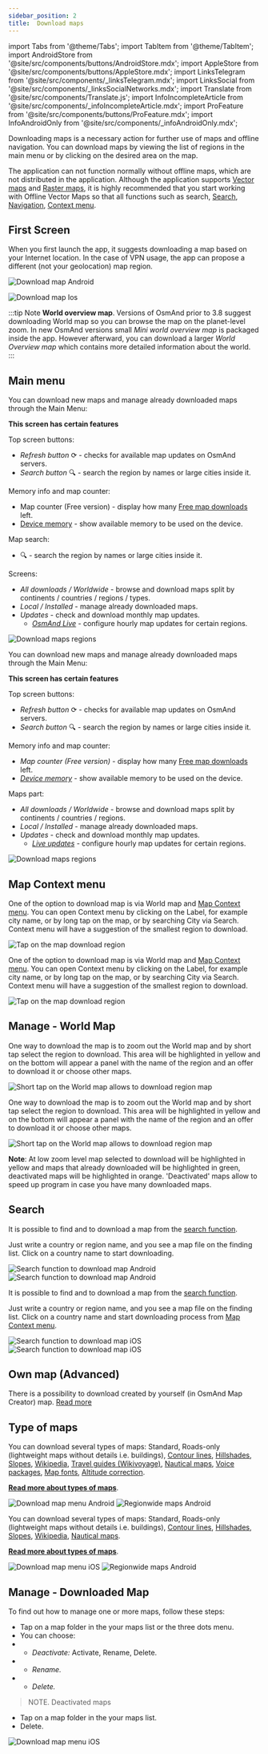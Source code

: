 ```yaml
---
sidebar_position: 2
title:  Download maps
---
```


import Tabs from '@theme/Tabs';
import TabItem from '@theme/TabItem';
import AndroidStore from '@site/src/components/buttons/AndroidStore.mdx';
import AppleStore from '@site/src/components/buttons/AppleStore.mdx';
import LinksTelegram from '@site/src/components/_linksTelegram.mdx';
import LinksSocial from '@site/src/components/_linksSocialNetworks.mdx';
import Translate from '@site/src/components/Translate.js';
import InfoIncompleteArticle from '@site/src/components/_infoIncompleteArticle.mdx';
import ProFeature from '@site/src/components/buttons/ProFeature.mdx';
import InfoAndroidOnly from '@site/src/components/_infoAndroidOnly.mdx';


Downloading maps is a necessary action for further use of maps and offline navigation. You can download maps by viewing the list of regions in the main menu or by clicking on the desired area on the map.  

The application can not function normally without offline maps, which are not distributed in the application. Although the application supports [Vector maps](../map/vector-maps.md) and [Raster maps](../map/raster-maps.md), it is highly recommended that you start working with Offline Vector Maps so that all functions such as search, [Search](../search/index.md), [Navigation](../navigation/index.md),  [Context menu](../map/map-context-menu.md).  

## First Screen

When you first launch the app, it suggests downloading a map based on your Internet location. In the case of VPN usage, the app can propose a different (not your geolocation) map region.  


<Tabs groupId="operating-systems">

<TabItem value="android" label="Android">

![Download map Android](@site/static/img/settings/start_screen_white_andr.png)

</TabItem>

<TabItem value="ios" label="iOS">

![Download map Ios](@site/static/img/settings/start_screen_white_ios.png)

</TabItem>

</Tabs>


:::tip Note
**World overview map**. Versions of OsmAnd prior to 3.8 suggest downloading World map so you can browse the map on the planet-level zoom. In new OsmAnd versions small *Mini world overview map* is packaged inside the app. However afterward, you can download a larger *World Overview map* which contains more detailed information about the world.  
:::

## Main menu

<Tabs groupId="operating-systems">
<TabItem value="android" label="Android">

You can download new maps and manage already downloaded maps through the Main Menu:

_<Translate android="true" ids="android_button_seq"/> <Translate android="true" ids="shared_string_menu,welmode_download_maps"/>_


**This screen has certain features**

Top screen buttons:
- _Refresh button_ &#10227; - checks for available map updates on OsmAnd servers.
- _Search button_ &#x1F50D; - search the region by names or large cities inside it.

Memory info and map counter:
- Map counter (Free version) - display how many [Free map downloads](../purchases/android.md#free-and-paid-features) left.
- [Device memory](../personal/storage.md#storage-info-in-download-maps-menu) - show available memory to be used on the device.

Map search:
- &#x1F50D; - search the region by names or large cities inside it.

Screens:
- _All downloads / Worldwide_ - browse and download maps split by continents / countries / regions / types.
- _Local / Installed_ - manage already downloaded maps.
- _Updates_ - check and download monthly map updates.
  - _[OsmAnd Live](../personal/maps.md#osmand-live)_ - configure hourly map updates for certain regions.

![Download maps regions](@site/static/img/settings/download_maps_regions.png)

</TabItem>
<TabItem value="ios" label="iOS">

You can download new maps and manage already downloaded maps through the Main Menu:

_<Translate ios="true" ids="ios_button_seq"/> <Translate ios="true" ids="menu,res_mapsres"/>_


**This screen has certain features**

Top screen buttons:
- _Refresh button_ &#10227; - checks for available map updates on OsmAnd servers.
- _Search button_ &#x1F50D; - search the region by names or large cities inside it.

Memory info and map counter:  
- _Map counter (Free version)_ - display how many [Free map downloads](../purchases/android.md#free-and-paid-features) left.
- _[Device memory](../personal/storage.md#storage-info-in-download-maps-menu)_ - show available memory to be used on the device.

Maps part:
- _All downloads / Worldwide_ - browse and download maps split by continents / countries / regions.
- _Local / Installed_ - manage already downloaded maps.
- _Updates_ - check and download monthly map updates.
  - _[Live updates](../personal/maps.md#osmand-live)_ - configure hourly map updates for certain regions.

![Download maps regions](@site/static/img/settings/download_maps_regions_ios.png)

</TabItem>
</Tabs>

## Map Context menu


<Tabs groupId="operating-systems">
<TabItem value="android" label="Android">

One of the option to download map is via World map and [Map Context menu](../map/map-context-menu.md). You can open Context menu by clicking on the Label, for example city name, or by long tap on the map, or by searching City via Search. Context menu will have a suggestion of the smallest region to download.

![Tap on the map download region](@site/static/img/settings/tap_on_the_map_download_region.png) 

</TabItem>
<TabItem value="ios" label="iOS">

One of the option to download map is via World map and [Map Context menu](../map/map-context-menu.md). You can open Context menu by clicking on the Label, for example city name, or by long tap on the map, or by searching City via Search. Context menu will have a suggestion of the smallest region to download.

![Tap on the map download region](@site/static/img/settings/tap_on_the_map_download_region_ios.png) 

</TabItem>
</Tabs>

## Manage - World Map


<Tabs groupId="operating-systems">
<TabItem value="android" label="Android">

One way to download the map is to zoom out the World map and by short tap select the region to download. This area will be highlighted in yellow and on the bottom will appear a panel with the name of the region and an offer to download it or choose other maps.

![Short tap on the World map allows to download region map](@site/static/img/map/download_region_map_via_worldmap.png)

</TabItem>
<TabItem value="ios" label="iOS">

One way to download the map is to zoom out the World map and by short tap select the region to download. This area will be highlighted in yellow and on the bottom will appear a panel with the name of the region and an offer to download it or choose other maps.

![Short tap on the World map allows to download region map](@site/static/img/settings/download_region_map_via_worldmap_ios.png)

</TabItem>
</Tabs>

**Note**: At low zoom level map selected to download will be highlighted in yellow and maps that already downloaded will be highlighted in green, deactivated maps will be highlighted in orange. 'Deactivated' maps allow to speed up program in case you have many downloaded maps.


## Search


<Tabs groupId="operating-systems">
<TabItem value="android" label="Android">

It is possible to find and to download a map from the [search function](../search/index.md).

Just write a country or region name, and you see a map file on the finding list. Click on a country name to start downloading.

![Search function to download map Android](@site/static/img/settings/search_2_download_map_android.png) ![Search function to download map Android](@site/static/img/settings/search_download_map_android.png) 


</TabItem>
<TabItem value="ios" label="iOS">

It is possible to find and to download a map from the [search function](../search/index.md).

Just write a country or region name, and you see a map file on the finding list. Click on a country name and start downloading process from [Map Context menu](#map-context-menu).

![Search function to download map iOS](@site/static/img/settings/search_download_map_ios.png) ![Search function to download map iOS](@site/static/img/settings/search_2_download_map_ios.png) 

</TabItem>
</Tabs>




## Own map (Advanced)

There is a possibility to download created by yourself (in OsmAnd Map Creator) map. [Read more](../../technical/map-creation/create-offline-maps-yourself.md)

## Type of maps

<Tabs groupId="operating-systems">
<TabItem value="android" label="Android">

You can download several types of maps: Standard, Roads-only (lightweight maps without details i.e. buildings), [Contour lines](../map/vector-maps.md#contour-lines), [Hillshades](../map/raster-maps.md#hillshade--slope), [Slopes](../map/raster-maps.md#hillshade--slope), [Wikipedia](../plugins/wikipedia.md), [Travel guides (Wikivoyage)](../plan-route/travel-guides.md), [Nautical maps](../plugins/nautical-charts.md), [Voice packages](../navigation/voice-navigation.md), [Map fonts](../map/vector-maps.md#map-fonts-android), [Altitude correction](../widgets/info-widgets.md#altitude).

**[Read more about types of maps](../personal/maps.md#type-of-maps)**.

![Download map menu Android](@site/static/img/settings/download_map_menu_android.png) ![Regionwide maps Android](@site/static/img/settings/regionwide_maps_menu.png)

</TabItem>
<TabItem value="ios" label="iOS">

You can download several types of maps: Standard, Roads-only (lightweight maps without details i.e. buildings), [Contour lines](../map/vector-maps.md#contour-lines), [Hillshades](../map/raster-maps.md#hillshade--slope), [Slopes](../map/raster-maps.md#hillshade--slope), [Wikipedia](../plugins/wikipedia.md), [Nautical maps](../plugins/nautical-charts.md).

**[Read more about types of maps](../personal/maps.md#type-of-maps)**.

![Download map menu iOS](@site/static/img/settings/download_map_menu_ios.png) ![Regionwide maps Android](@site/static/img/settings/regionwide_maps_menu_ios.png)  


</TabItem>
</Tabs>

## Manage - Downloaded Map


<Tabs groupId="operating-systems">

<TabItem value="android" label="Android">  

To find out how to manage one or more maps, follow these steps: *<Translate android="true" ids="shared_string_menu,welmode_download_maps,download_tab_local"/>*  

* Tap on a map folder in the your maps list or the three dots menu.
* You can choose:
* * *Deactivate:* Activate, Rename, Delete.
* * *Rename.*
* * *Delete.*

> NOTE. Deactivated maps

</TabItem>

<TabItem value="ios" label="iOS">  


* Tap on a map folder in the your maps list.
* Delete.

![Download map menu iOS](@site/static/img/settings/download_map_menu_ios.png)

</TabItem>

</Tabs> 
